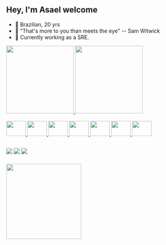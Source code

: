 ## Hey, I'm Asael welcome

- 👋 Brazilian, 20 yrs 
- 👀 "That's more to you than meets the eye" -- Sam Witwick   
- 💼 Currently working as a SRE. 

<div align="left">
  <a href="https://github.com/Asaelpp">
   <img height="180em" src="https://github-readme-stats.vercel.app/api?username=Asaelpp&show_icons=true&theme=swift&locale_all_commits=true&count_private=true"/>
    <img height="180em" src="https://github-readme-stats.vercel.app/api/top-langs/?username=Asaelpp&layout=compact&langs_count=7&theme=swift"/>
</div>


  
  <div style="display: inline_block"><br> 
   
  <img src="https://cdn.jsdelivr.net/gh/devicons/devicon/icons/amazonwebservices/amazonwebservices-original.svg" height="40" width="52"/>
  <img src="https://cdn.jsdelivr.net/gh/devicons/devicon/icons/argocd/argocd-original-wordmark.svg"  height="40" width="52" />
  <img src="https://cdn.jsdelivr.net/gh/devicons/devicon/icons/gitlab/gitlab-original.svg"  height="40" width="52" />
  <img src="https://cdn.jsdelivr.net/gh/devicons/devicon/icons/docker/docker-original.svg" height="40" width="52" />
  <img src="https://cdn.jsdelivr.net/gh/devicons/devicon/icons/kubernetes/kubernetes-plain.svg" height="40" width="52" />
  <img src="https://cdn.jsdelivr.net/gh/devicons/devicon/icons/redhat/redhat-original.svg" height="40" width="52" />
  <img src="https://cdn.jsdelivr.net/gh/devicons/devicon/icons/ansible/ansible-original.svg" height="40" width="52" />
</div>
  
  ## 

<div> 
  <a href="https://instagram.com/asael_pereira" target="_blank"><img src="https://img.shields.io/badge/-Instagram-%23E4405F?style=for-the-badge&logo=instagram&logoColor=white" target="_blank"></a>
  <a href = "mailto:asael_pereira@yahoo.com"><img src=https://img.shields.io/badge/Yahoo!-6001D2.svg?style=for-the-badge&logo=Yahoo!&logoColor=white></a>
  <a href="https://www.linkedin.com/in/asael-pereira-353a42204/" target="_blank"><img src="https://img.shields.io/badge/-LinkedIn-%230077B5?style=for-the-badge&logo=linkedin&logoColor=white" target="_blank"></a> 
 
  
 
</div>

###

<div align="left">
  <img height="200" src="https://media.giphy.com/media/LHrCZhpFnlyNO/giphy.gif"  />
</div>

###
